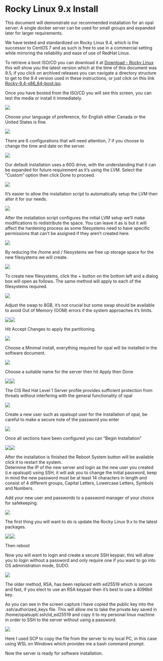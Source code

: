 <!--
SPDX-FileCopyrightText: Copyright (C) 2025 Opal Health Informatics Group at the Research Institute of the McGill University Health Centre <john.kildea@mcgill.ca>

SPDX-License-Identifier: CC-BY-SA-4.0
-->

# Rocky Linux 9.x Install

This document will demonstrate our recommended installation for an opal server.  A single docker server can be used for small groups and expanded later for larger requirements.

We have tested and standardized on Rocky Linux 9.4, which is the successor to CentOS 7 and as such is free to use in a commercial setting while mirroring the reliability and ease of use of RedHat Linux.

To retrieve a boot ISO/CD you can download it at [Download - Rocky Linux](https://rockylinux.org/download) this will show you the latest version which at the time of this document was 9.5, if you click on archived releases you can navigate a directory structure to get to the 9.4 version used in these instructions, or just click on this link [Rocky-9.4-x86_64-boot.iso](https://dl.rockylinux.org/vault/rocky/9.4/isos/x86_64/Rocky-9.4-x86_64-boot.iso).

Once you have booted from the ISO/CD you will see this screen, you can test the media or install it immediately.

![](images/image1.png)

Choose your language of preference, for English either Canada or the United States is fine.

![](images/image2.png)

There are 6 configurations that will need attention, 7 if you choose to change the time and date on the server.  

![](images/image3.png)

Our default installation uses a 60G drive, with the understanding that it can be expanded for future requirement as it’s using the LVM.  Select the “Custom” option then click Done to proceed.

![](images/image4.png)

It’s easier to allow the installation script to automatically setup the LVM then alter it for our needs.

![](images/image5.png)

After the installation script configures the initial LVM setup we’ll make modifications to redistribute the space.  You can leave it as is but it will affect the hardening process as some filesystems need to have specific permissions that can’t be assigned if they aren’t created here.

![](images/image6.png)

By reducing the /home and / filesystems we free up storage space for the new filesystems we will create.

![](images/image7.png)

To create new filesystems, click the \+ button on the bottom left and a dialog box will open as follows.  The same method will apply to each of the filesystems required.

![](images/image8.png)

Adjust the swap to 8GB, it’s not crucial but some swap should be available to avoid Out of Memory (OOM) errors if the system approaches it’s limits.

![](images/image9.png)![](images/image10.png)

Hit Accept Changes to apply the partitioning.

![](images/image11.png)

Choose a Minimal install, everything required for opal will be installed in the software document.

![](images/image12.png)

Choose a suitable name for the server then hit Apply then Done

![](images/image13.png)![](images/image14.png)

The CIS Red Hat Level 1 Server profile provides sufficient protection from threats without interfering with the general functionality of opal

![](images/image15.png)

Create a new user such as opalsupt user for the installation of opal, be careful to make a secure note of the password you enter

![](images/image16.png)

Once all sections have been configured you can “Begin Installation”

![](images/image17.png)![](images/image18.png)

After the installation is finished the Reboot System button will be available click it to restart the system.  
Determine the IP of the new server and login as the new user you created (i.e opalsupt) using SSH, it will ask you to change the initial password, keep in mind the new password must be at least 14 characters in length and consist of 4 different groups, Capital Letters, Lowercase Letters, Symbols and Numbers.

Add your new user and passwords to a password manager of your choice for safekeeping.

![](images/image19.png)

The first thing you will want to do is update the Rocky Linux 9.x to the latest packages.

![](images/image20.png)![](images/image21.png)

Then reboot

Now you will want to login and create a secure SSH keypair, this will allow you to login without a password and only require one if you want to go into OS administration mode, SUDO.

![](images/image22.png)

The older method, RSA, has been replaced with ed25519 which is secure and fast, if you elect to use an RSA keypair then it’s best to use a 4096bit key.

As you can see in the screen capture I have copied the public key into the .ssh/authorized\_keys file.  This will allow me to take the private key saved in /home/opalsupt/.ssh/id\_ed25519 and copy it to my personal linux machine in order to SSH to the server without using a password.

![](images/image23.png)

Here I used SCP to copy the file from the server to my local PC, in this case using WSL on Windows which provides me a bash command prompt.

Now the server is ready for software installation.

